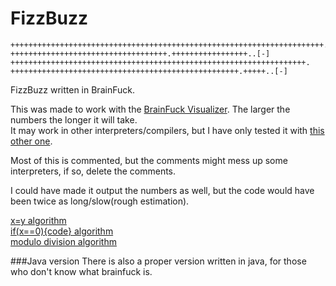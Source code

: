 FizzBuzz
========

```
++++++++++++++++++++++++++++++++++++++++++++++++++++++++++++++++++++++.
+++++++++++++++++++++++++++++++++++.+++++++++++++++++..[-]
++++++++++++++++++++++++++++++++++++++++++++++++++++++++++++++++++.
+++++++++++++++++++++++++++++++++++++++++++++++++++.+++++..[-]
```

FizzBuzz written in BrainFuck.

This was made to work with the [BrainFuck Visualizer](http://fatiherikli.github.io/brainfuck-visualizer/). The larger the numbers the longer it will take.  
It may work in other interpreters/compilers, but I have only tested it with [this other one](http://esoteric.sange.fi/brainfuck/impl/interp/i.html).

Most of this is commented, but the comments might mess up some interpreters, if so, delete the comments.

I could have made it output the numbers as well, but the code would have been twice as long/slow(rough estimation).

[x=y algorithm](http://esolangs.org/wiki/Brainfuck_algorithms#x_.3D_y)  
[if(x==0){code} algorithm](http://esolangs.org/wiki/Brainfuck_algorithms#if_.28x_.3D.3D_0.29_.7B_code_.7D)  
[modulo division algorithm](http://esolangs.org/wiki/Brainfuck_algorithms#Divmod_algorithm)


###Java version
There is also a proper version written in java, for those who don't know what brainfuck is.